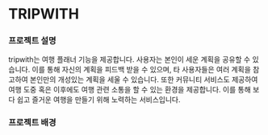 # TRIPWITH

### 프로젝트 설명

tripwith는 여행 플래너 기능을 제공합니다. 사용자는 본인이 세운 계획을 공유할 수 있습니다. 이를 통해 자신의 계획을 피드백 받을 수 있으며, 타 사용자들은 여러 계획을 참고하여 본인만의 개성있는 계획을 세울 수 있습니다. 또한 커뮤니티 서비스도 제공하여 여행 도중 혹은 이후에도 여행 관련 소통을 할 수 있는 환경을 제공합니다. 이를 통해 보다 쉽고 즐거운 여행을 만들기 위해 노력하는 서비스입니다.

### 프로젝트 배경
